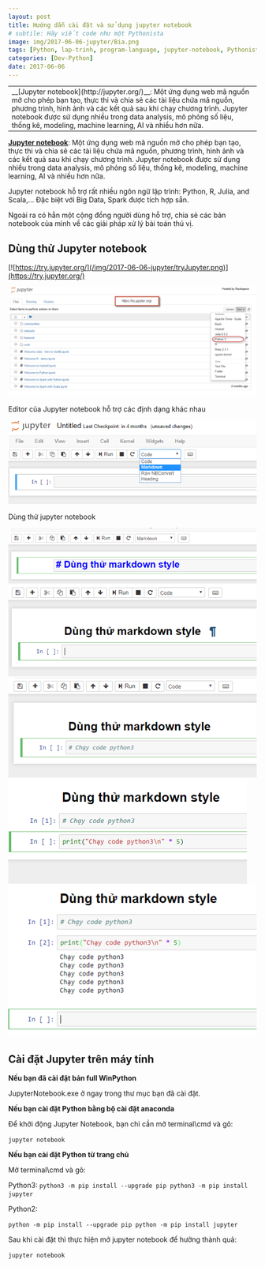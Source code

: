 ```yaml
---
layout: post
title: Hướng dẫn cài đặt và sử dụng jupyter notebook
# subtile: Hãy viết code như một Pythonista
image: img/2017-06-06-jupyter/Bia.png
tags: [Python, lap-trinh, program-language, jupyter-notebook, Pythonista]
categories: [Dev-Python]
date: 2017-06-06
---
```



<table style="background: url(/img/2017-06-06-jupyter/Jupyter.png)">
    <tr>
        <td>
            __[Jupyter notebook](http://jupyter.org/)__: Một ứng dụng web mã nguồn mở cho phép bạn tạo, thực thi và chia sẻ các tài liệu chứa mã nguồn, phương trình, hình ảnh và các kết quả sau khi chạy chương trình. 
Jupyter notebook được sử dụng nhiều trong data analysis, mô phỏng số liệu, thống kê, modeling, machine learning, AI và nhiều hơn nữa.
        </td>
    </tr>
</table>



**[Jupyter notebook](http://jupyter.org/)**: Một ứng dụng web mã nguồn mở cho phép bạn tạo, thực thi và chia sẻ các tài liệu chứa mã nguồn, phương trình, hình ảnh và các kết quả sau khi chạy chương trình. 
Jupyter notebook được sử dụng nhiều trong data analysis, mô phỏng số liệu, thống kê, modeling, machine learning, AI và nhiều hơn nữa.

Jupyter notebook hỗ trợ rất nhiều ngôn ngữ lập trình:  Python, R, Julia, and Scala,...
Đặc biệt với Big Data, Spark được tích hợp sẵn.

Ngoài ra có hẳn một cộng đồng người dùng hỗ trợ, chia sẻ các bản notebook của mình về các giải pháp xử lý bài toán thú vị.


## Dùng thử Jupyter notebook

[![https://try.jupyter.org/](/img/2017-06-06-jupyter/tryJupyter.png)](https://try.jupyter.org/)


![notebook](/img/2017-06-06-jupyter/tryJupyter1.png)

Editor của Jupyter notebook hỗ trợ các định dạng khác nhau

![notebook](/img/2017-06-06-jupyter/tryJupyter2.png)

Dùng thử jupyter notebook

![notebook](/img/2017-06-06-jupyter/Jupyter1.png)
![notebook](/img/2017-06-06-jupyter/Jupyter2.png)
![notebook](/img/2017-06-06-jupyter/Jupyter3.png)
![notebook](/img/2017-06-06-jupyter/Jupyter4.png)
![notebook](/img/2017-06-06-jupyter/Jupyter5.png)


## Cài đặt Jupyter trên máy tính

**Nếu bạn đã cài đặt bản full WinPython**

JupyterNotebook.exe ở ngay trong thư mục bạn đã cài đặt.


**Nếu bạn cài đặt Python bằng bộ cài đặt anaconda**

Để khởi động Jupyter Notebook, bạn chỉ cần mở terminal\cmd và gõ:

`
jupyter notebook
`

**Nếu bạn cài đặt Python từ trang chủ**

Mở terminal\cmd và gõ:

Python3:
`
python3 -m pip install --upgrade pip
python3 -m pip install jupyter
`

Python2:

`
python -m pip install --upgrade pip
python -m pip install jupyter
`


Sau khi cài đặt thì thực hiện mở jupyter notebook để hưởng thành quả:

`
jupyter notebook
`